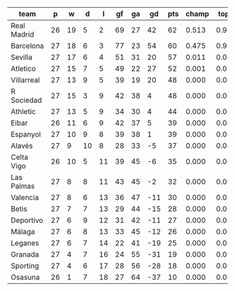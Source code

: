 |    team     | p  | w  | d  | l  | gf | ga | gd  | pts | champ | top2  | top3  | top4  |  5-7  | bot4  | bot3  | bot2  |
|-------------|----|----|----|----|----|----|-----|-----|-------|-------|-------|-------|-------|-------|-------|-------|
| Real Madrid | 26 | 19 |  5 |  2 | 69 | 27 |  42 |  62 | 0.513 | 0.944 | 0.993 | 1.000 | 0.000 | 0.000 | 0.000 | 0.000|
| Barcelona   | 27 | 18 |  6 |  3 | 77 | 23 |  54 |  60 | 0.475 | 0.950 | 0.995 | 1.000 | 0.000 | 0.000 | 0.000 | 0.000|
| Sevilla     | 27 | 17 |  6 |  4 | 51 | 31 |  20 |  57 | 0.011 | 0.079 | 0.625 | 0.950 | 0.050 | 0.000 | 0.000 | 0.000|
| Atletico    | 27 | 15 |  7 |  5 | 49 | 22 |  27 |  52 | 0.001 | 0.026 | 0.361 | 0.866 | 0.133 | 0.000 | 0.000 | 0.000|
| Villarreal  | 27 | 13 |  9 |  5 | 39 | 19 |  20 |  48 | 0.000 | 0.000 | 0.014 | 0.091 | 0.838 | 0.000 | 0.000 | 0.000|
| R Sociedad  | 27 | 15 |  3 |  9 | 42 | 38 |   4 |  48 | 0.000 | 0.000 | 0.012 | 0.084 | 0.826 | 0.000 | 0.000 | 0.000|
| Athletic    | 27 | 13 |  5 |  9 | 34 | 30 |   4 |  44 | 0.000 | 0.000 | 0.001 | 0.007 | 0.529 | 0.000 | 0.000 | 0.000|
| Eibar       | 26 | 11 |  6 |  9 | 42 | 37 |   5 |  39 | 0.000 | 0.000 | 0.000 | 0.002 | 0.294 | 0.000 | 0.000 | 0.000|
| Espanyol    | 27 | 10 |  9 |  8 | 39 | 38 |   1 |  39 | 0.000 | 0.000 | 0.000 | 0.001 | 0.169 | 0.000 | 0.000 | 0.000|
| Alavés      | 27 |  9 | 10 |  8 | 28 | 33 |  -5 |  37 | 0.000 | 0.000 | 0.000 | 0.000 | 0.084 | 0.000 | 0.000 | 0.000|
| Celta Vigo  | 26 | 10 |  5 | 11 | 39 | 45 |  -6 |  35 | 0.000 | 0.000 | 0.000 | 0.000 | 0.072 | 0.000 | 0.000 | 0.000|
| Las Palmas  | 27 |  8 |  8 | 11 | 43 | 45 |  -2 |  32 | 0.000 | 0.000 | 0.000 | 0.000 | 0.005 | 0.012 | 0.001 | 0.000|
| Valencia    | 27 |  8 |  6 | 13 | 36 | 47 | -11 |  30 | 0.000 | 0.000 | 0.000 | 0.000 | 0.000 | 0.048 | 0.006 | 0.001|
| Betis       | 27 |  7 |  7 | 13 | 29 | 44 | -15 |  28 | 0.000 | 0.000 | 0.000 | 0.000 | 0.000 | 0.143 | 0.027 | 0.003|
| Deportivo   | 27 |  6 |  9 | 12 | 31 | 42 | -11 |  27 | 0.000 | 0.000 | 0.000 | 0.000 | 0.000 | 0.104 | 0.020 | 0.002|
| Málaga      | 27 |  6 |  8 | 13 | 33 | 45 | -12 |  26 | 0.000 | 0.000 | 0.000 | 0.000 | 0.000 | 0.323 | 0.089 | 0.016|
| Leganes     | 27 |  6 |  7 | 14 | 22 | 41 | -19 |  25 | 0.000 | 0.000 | 0.000 | 0.000 | 0.000 | 0.456 | 0.122 | 0.018|
| Granada     | 27 |  4 |  7 | 16 | 24 | 55 | -31 |  19 | 0.000 | 0.000 | 0.000 | 0.000 | 0.000 | 0.961 | 0.882 | 0.536|
| Sporting    | 27 |  4 |  6 | 17 | 28 | 56 | -28 |  18 | 0.000 | 0.000 | 0.000 | 0.000 | 0.000 | 0.952 | 0.858 | 0.452|
| Osasuna     | 26 |  1 |  7 | 18 | 27 | 64 | -37 |  10 | 0.000 | 0.000 | 0.000 | 0.000 | 0.000 | 1.000 | 0.997 | 0.972|
